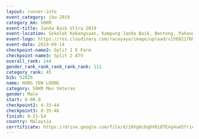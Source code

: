 ```yaml
---
layout: runner-info 
event_category: jbu-2019 
category_km: 50KM 
event-title: Janda Baik Ultra 2019 
event-location: Sekolah Kebangsaan, Kampung Janda Baik, Bentong, Pahang, Malaysia 
event-logo: https://res.cloudinary.com/raceyaya/image/upload/v1569217009/logo/janda-baik_vch1pc.jpg 
event-date: 2019-09-14 
checkpoint-name2: Split 1 E Farm 
checkpoint-name3: Split 2 ATV 
overall_rank: 144
gender_rank_rank_rank_rank_rank: 111
category_rank: 45
bib: 52026
name: HUNG YEW LOONG
category: 50KM Men Veteran
gender: Male
start: 0-00.0
checkpoint2: 4-33-44
checkpoint3: 8-35-46
finish: 9-21-54
country: Malaysia
cerrtificate: https://drive.google.com/file/d/1HVg6cOqDVRi0TEnq4um5friAmGZ5I0vP/view?usp=sharing
---
```

